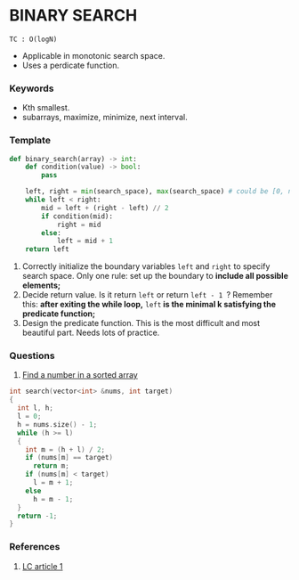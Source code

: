 # BINARY SEARCH

<code>TC : O(logN)</code>

- Applicable in monotonic search space.
- Uses a perdicate function.

### Keywords

- Kth smallest.
- subarrays, maximize, minimize, next interval.

### Template

```python
def binary_search(array) -> int:
    def condition(value) -> bool:
        pass

    left, right = min(search_space), max(search_space) # could be [0, n], [1, n] etc. Depends on problem
    while left < right:
        mid = left + (right - left) // 2
        if condition(mid):
            right = mid
        else:
            left = mid + 1
    return left
```

1. Correctly initialize the boundary variables <code>left</code> and <code>right</code> to specify search space. Only one rule: set up the boundary to <b>include all possible elements;</b>
2. Decide return value. Is it return <code>left</code> or return <code>left - 1 </code>? Remember this: <b>after exiting the while loop,</b> <code>left</code><b> is the minimal k​ satisfying the predicate function;</b>
3. Design the predicate function. This is the most difficult and most beautiful part. Needs lots of practice.

### Questions

1. [Find a number in a sorted array](https://leetcode.com/problems/binary-search/description/)

```cpp
int search(vector<int> &nums, int target)
{
  int l, h;
  l = 0;
  h = nums.size() - 1;
  while (h >= l)
  {
    int m = (h + l) / 2;
    if (nums[m] == target)
      return m;
    if (nums[m] < target)
      l = m + 1;
    else
      h = m - 1;
  }
  return -1;
}
```

### References

1. [LC article 1](https://leetcode.com/discuss/study-guide/786126/Python-Powerful-Ultimate-Binary-Search-Template.-Solved-many-problems)
